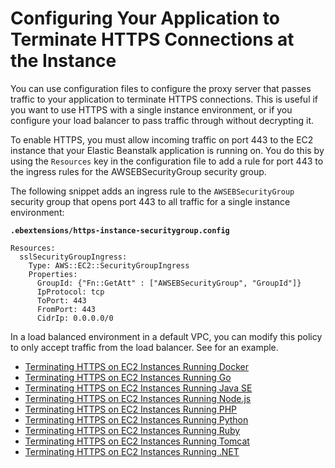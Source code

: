# Configuring Your Application to Terminate HTTPS Connections at the Instance<a name="https-singleinstance"></a>

You can use configuration files to configure the proxy server that passes traffic to your application to terminate HTTPS connections\. This is useful if you want to use HTTPS with a single instance environment, or if you configure your load balancer to pass traffic through without decrypting it\.

To enable HTTPS, you must allow incoming traffic on port 443 to the EC2 instance that your Elastic Beanstalk application is running on\. You do this by using the `Resources` key in the configuration file to add a rule for port 443 to the ingress rules for the AWSEBSecurityGroup security group\.

The following snippet adds an ingress rule to the `AWSEBSecurityGroup` security group that opens port 443 to all traffic for a single instance environment:

**`.ebextensions/https-instance-securitygroup.config`**

```
Resources:
  sslSecurityGroupIngress: 
    Type: AWS::EC2::SecurityGroupIngress
    Properties:
      GroupId: {"Fn::GetAtt" : ["AWSEBSecurityGroup", "GroupId"]}
      IpProtocol: tcp
      ToPort: 443
      FromPort: 443
      CidrIp: 0.0.0.0/0
```

In a load balanced environment in a default VPC, you can modify this policy to only accept traffic from the load balancer\. See  for an example\.


+ [Terminating HTTPS on EC2 Instances Running Docker](https-singleinstance-docker.md)
+ [Terminating HTTPS on EC2 Instances Running Go](https-singleinstance-go.md)
+ [Terminating HTTPS on EC2 Instances Running Java SE](https-singleinstance-java.md)
+ [Terminating HTTPS on EC2 Instances Running Node\.js](https-singleinstance-nodejs.md)
+ [Terminating HTTPS on EC2 Instances Running PHP](https-singleinstance-php.md)
+ [Terminating HTTPS on EC2 Instances Running Python](https-singleinstance-python.md)
+ [Terminating HTTPS on EC2 Instances Running Ruby](https-singleinstance-ruby.md)
+ [Terminating HTTPS on EC2 Instances Running Tomcat](https-singleinstance-tomcat.md)
+ [Terminating HTTPS on EC2 Instances Running \.NET](SSLNET.SingleInstance.md)